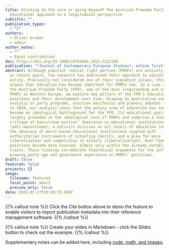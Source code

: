 ```yaml
---
title: Sticking to the core or going beyond? The Austrian Freedom Party ́s
  educational approach in a longitudinal perspective
subtitle: ""
publication_types:
  - "2"
authors:
  - Oliver Gruber
  - admin
author_notes:
  - ""
  - Equal contribution
doi: https://doi.org/10.1080/14782804.2023.2221188
publication: "*Journal of Contemporary European Studies*, online first"
abstract: Although populist radical right parties (PRRPs) are actively studied
  in recent years, few research has addressed their approach to education
  policy. Previously not considered one of their signature issues, this paper
  argues that education has become important for PRRPs too. In a case study of
  the Austrian Freedom Party (FPÖ), one of the most longstanding and successful
  PRRPs in Western Europe, we explore key pillars of the FPÖ's educational
  positions and their development over time. Drawing on qualitative content
  analysis of party programs, election manifestos and plenary debates from 1990
  to 2020, our analysis shows that the policy area of education has indeed
  become an ideological battleground for the FPÖ. Its educational positions are
  largely grounded in the ideological core of PRRPs and comprise a fundamental
  critique of mainstream parties’ dominance in educational institutions
  (anti-mainstream); a nativist division on all levels of education (nativism);
  the advocacy of merit-based educational institutions coupled with
  authoritarian instruments of schooling (merit); and a plea for more
  liberalisation and competition in schools (liberalisation). Over time,
  positions become more nuanced, albeit only within the already established
  traits. These findings corroborate theoretical arguments for the influence of
  growing party age and government experience on PRRPs’ positions.
draft: false
featured: false
projects: []
image:
  filename: featured
  focal_point: Smart
  preview_only: false
date: 2023-07-27T10:28:15.903Z
---
```

{{% callout note %}}
Click the *Cite* button above to demo the feature to enable visitors to import publication metadata into their reference management software.
{{% /callout %}}

{{% callout note %}}
Create your slides in Markdown - click the *Slides* button to check out the example.
{{% /callout %}}

Supplementary notes can be added here, including [code, math, and images](https://wowchemy.com/docs/writing-markdown-latex/).
